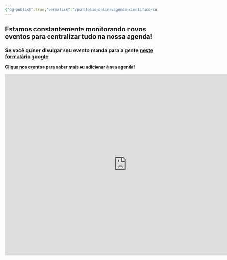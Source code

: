 ```yaml
---
{"dg-publish":true,"permalink":"/portfolio-online/agenda-cientifico-cultural/","tags":["mdc"],"created":"2024-02-14T12:36:17.051-03:00","updated":"2024-02-07T00:30:09.337-03:00"}
---
```



## Estamos constantemente monitorando novos eventos para centralizar tudo na nossa agenda!

### Se você quiser divulgar seu evento manda para a gente [neste formulário google](https://docs.google.com/forms/d/e/1FAIpQLSeNKZ_U6ywNNVByhaBzw8VaOIKK-uhwLv3Y4t4wipQguQr_7A/viewform)

**Clique nos eventos para saber mais ou adicionar à sua agenda!**
<iframe src="https://calendar.google.com/calendar/embed?src=df7ace29b2d09f0663adbbbbfccb5833c369ae3ffbc867d1dbab5c5fe699cc8f%40group.calendar.google.com&ctz=America%2FSao_Paulo" style="border: 0" width="800" height="600" frameborder="0" scrolling="no"></iframe>
